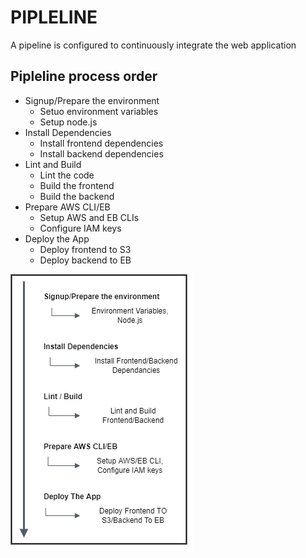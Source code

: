 # PIPLELINE
A pipeline is configured to continuously integrate the web application
## Pipleline process order
 - Signup/Prepare the environment
   - Setuo environment variables
   - Setup node.js
 - Install Dependencies
   - Install frontend dependencies
   - Install backend dependencies
 - Lint and Build
   - Lint the code
   - Build the frontend
   - Build the backend
 - Prepare AWS CLI/EB
   - Setup AWS and EB CLIs
   - Configure IAM keys
 - Deploy the App
   - Deploy frontend to S3
   - Deploy backend to EB

![infrastructure diagram](./assets/pipeline.png)
